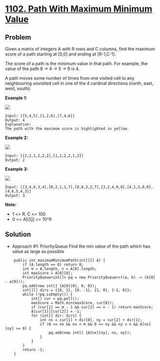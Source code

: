 # <a href='https://leetcode.com/problems/path-with-maximum-minimum-value/'>1102. Path With Maximum Minimum Value</a>

## Problem
Given a matrix of integers A with R rows and C columns, find the maximum score of a path starting at [0,0] and ending at [R-1,C-1].

The score of a path is the minimum value in that path.  For example, the value of the path 8 →  4 →  5 →  9 is 4.

A path moves some number of times from one visited cell to any neighbouring unvisited cell in one of the 4 cardinal directions (north, east, west, south).

<strong>Example 1:</strong>

<img src='https://assets.leetcode.com/uploads/2019/04/23/1313_ex1.JPG'>

```
Input: [[5,4,5],[1,2,6],[7,4,6]]
Output: 4
Explanation: 
The path with the maximum score is highlighted in yellow. 
```
<strong>Example 2:</strong>

<img src='https://assets.leetcode.com/uploads/2019/04/23/1313_ex2.JPG'>

```
Input: [[2,2,1,2,2,2],[1,2,2,2,1,2]]
Output: 2
```
<strong>Example 3:</strong>

<img src='https://assets.leetcode.com/uploads/2019/04/23/1313_ex3.JPG'>

```
Input: [[3,4,6,3,4],[0,2,1,1,7],[8,8,3,2,7],[3,2,4,9,8],[4,1,2,0,0],[4,6,5,4,3]]
Output: 3
```

<strong>Note:</strong>
- 1 <= R, C <= 100
- 0 <= A[i][j] <= 10^9

## Solution
- Approach #1: PriorityQueue
Find the min value of the path which has value as large as possible
```
    public int maximumMinimumPath(int[][] A) {
        if (A.length == 0) return 0;
        int m = A.length, n = A[0].length;
        int maxScore = A[0][0];
        PriorityQueue<int[]> pq = new PriorityQueue<>((a, b) -> (b[0] - a[0]));
        pq.add(new int[] {A[0][0], 0, 0});
        int[][] dirs = {{0, 1}, {0, -1}, {1, 0}, {-1, 0}};
        while (!pq.isEmpty()) {
            int[] cur = pq.poll();
            maxScore = Math.min(maxScore, cur[0]);
            if (cur[1] == m - 1 && cur[2] == n - 1) return maxScore;
            A[cur[1]][cur[2]] = -1;
            for (int[] dir: dirs) {
                int nx = cur[1] + dir[0], ny = cur[2] + dir[1];
                if (0 <= nx && nx < m && 0 <= ny && ny < n && A[nx][ny] >= 0) {
                    pq.add(new int[] {A[nx][ny], nx, ny});
                }
            }
        }
        return -1;
    }
```
